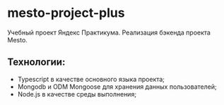 # mesto-project-plus

Учебный проект Яндекс Практикума.
Реализация бэкенда проекта Mesto.


 ## Технологии:
 - Typescript в качестве основного языка проекта;
 - Mongodb и ODM Mongoose для хранения данных пользователей;
 - Node.js в качестве среды выполнения;

